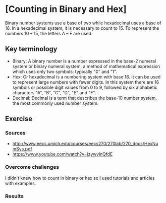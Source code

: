 # [Counting in Binary and Hex]
Binary number systems use a base of two while hexadecimal uses a base of 16. In a hexadecimal system, it is necessary to count to 15. To represent the numbers 10 – 15, the letters A – F are used.

## Key terminology
- Binary: A binary number is a number expressed in the base-2 numeral system or binary numeral system, a method of mathematical expression which uses only two symbols: typically "0" and "1".
- Hex: Or hexadecimal is a numbering system with base 16. It can be used to represent large numbers with fewer digits. In this system there are 16 symbols or possible digit values from 0 to 9, followed by six alphabetic characters "A", "B", "C", "D", "E" and "F".
- Decimal: Decimal is a term that describes the base-10 number system, the most commonly used number system.

## Exercise
### Sources
- http://www.eecs.umich.edu/courses/eecs270/270lab/270_docs/HexNumSys.pdf
- https://www.youtube.com/watch?v=izywvlnQfdE

### Overcome challenges
I didn't knew how to count in binary or hex so I used tutorials and articles with examples. 

### Results


